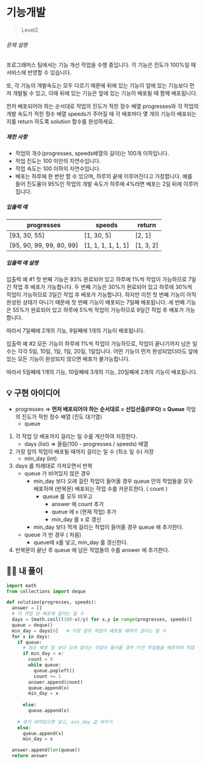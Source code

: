 # 기능개발

> Level2

###### 문제 설명

프로그래머스 팀에서는 기능 개선 작업을 수행 중입니다. 각 기능은 진도가 100%일 때 서비스에 반영할 수 있습니다.

또, 각 기능의 개발속도는 모두 다르기 때문에 뒤에 있는 기능이 앞에 있는 기능보다 먼저 개발될 수 있고, 이때 뒤에 있는 기능은 앞에 있는 기능이 배포될 때 함께 배포됩니다.

먼저 배포되어야 하는 순서대로 작업의 진도가 적힌 정수 배열 progresses와 각 작업의 개발 속도가 적힌 정수 배열 speeds가 주어질 때 각 배포마다 몇 개의 기능이 배포되는지를 return 하도록 solution 함수를 완성하세요.

##### 제한 사항

- 작업의 개수(progresses, speeds배열의 길이)는 100개 이하입니다.
- 작업 진도는 100 미만의 자연수입니다.
- 작업 속도는 100 이하의 자연수입니다.
- 배포는 하루에 한 번만 할 수 있으며, 하루의 끝에 이루어진다고 가정합니다. 예를 들어 진도율이 95%인 작업의 개발 속도가 하루에 4%라면 배포는 2일 뒤에 이루어집니다.

##### 입출력 예

| progresses               | speeds             | return    |
| ------------------------ | ------------------ | --------- |
| [93, 30, 55]             | [1, 30, 5]         | [2, 1]    |
| [95, 90, 99, 99, 80, 99] | [1, 1, 1, 1, 1, 1] | [1, 3, 2] |

##### 입출력 예 설명

입출력 예 #1
첫 번째 기능은 93% 완료되어 있고 하루에 1%씩 작업이 가능하므로 7일간 작업 후 배포가 가능합니다.
두 번째 기능은 30%가 완료되어 있고 하루에 30%씩 작업이 가능하므로 3일간 작업 후 배포가 가능합니다. 하지만 이전 첫 번째 기능이 아직 완성된 상태가 아니기 때문에 첫 번째 기능이 배포되는 7일째 배포됩니다.
세 번째 기능은 55%가 완료되어 있고 하루에 5%씩 작업이 가능하므로 9일간 작업 후 배포가 가능합니다.

따라서 7일째에 2개의 기능, 9일째에 1개의 기능이 배포됩니다.

입출력 예 #2
모든 기능이 하루에 1%씩 작업이 가능하므로, 작업이 끝나기까지 남은 일수는 각각 5일, 10일, 1일, 1일, 20일, 1일입니다. 어떤 기능이 먼저 완성되었더라도 앞에 있는 모든 기능이 완성되지 않으면 배포가 불가능합니다.

따라서 5일째에 1개의 기능, 10일째에 3개의 기능, 20일째에 2개의 기능이 배포됩니다.



## 💡 구현 아이디어

- progresses => **먼저 배포되어야 하는 순서대로 = 선입선출(FIFO) = Queue** 작업의 진도가 적힌 정수 배열 (진도 대기열)
  - queue



1. 각 작업 당 배포까지 걸리는 일 수를 계산하여 저장한다.
   - days (list) => 올림(100 - progresses / speeds) 배열
2. 가장 앞의 작업이 배포될 때까지 걸리는 일 수 (최소 일 수) 저장
   - min_day (int)
3. days 를 차례대로 가져오면서 반복
   - queue 가 비어있지 않은 경우
     - min_day 보다 오래 걸린 작업이 들어올 경우 queue 안의 작업들을 모두 배포하며 (반복문) 배포되는 작업 수를 카운트한다. ( count )
       - queue 를 모두 비우고 
         - answer 에 count 추가
         - queue 에 x (현재 작업) 추가
         - min_day 를 x 로 갱신
     - min_day 보다 적게 걸리는 작업이 들어올 경우 queue 에 추가한다.
   - queue 가 빈 경우 ( 처음)
     - queue에 x를 넣고, min_day 를 갱신한다.
4. 반복문이 끝난 후 queue 에 남은 작업들의 수를 answer 에 추가한다.



## 🙆‍♀️ 내 풀이

```python
import math
from collections import deque

def solution(progresses, speeds):
  answer = []
  # 각 작업 당 배포에 걸리는 일 수
  days = [math.ceil((100-x)/y) for x,y in range(progresses, speeds)]
  queue = deque()
  min_day = days[0]   # 가장 앞의 작업이 배포될 때까지 걸리는 일 수
  for x in days:
    if queue:  
      # 최소 배포 일 보다 오래 걸리는 작업이 들어올 경우 이전 작업들을 배포하며 작업 수 세기
      if min_day < x:
        count = 0
        while queue:
          queue.popleft()
          count += 1
        answer.append(count)
        queue.append(x)
        min_day = x
      
      else:
        queue.append(x)
      
    # 큐가 비어있으면 넣고, min_day 값 바꾸기    
    else:
      queue.append(x)
      min_day = x

  answer.append(len(queue))
  return answer
```
